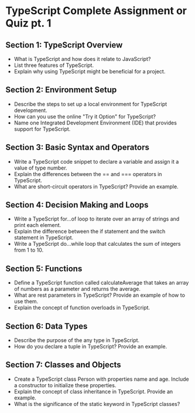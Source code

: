 # TypeScript Complete Assignment or Quiz pt. 1

## Section 1: TypeScript Overview

- What is TypeScript and how does it relate to JavaScript?
- List three features of TypeScript.
- Explain why using TypeScript might be beneficial for a project.

## Section 2: Environment Setup

- Describe the steps to set up a local environment for TypeScript development.
- How can you use the online "Try it Option" for TypeScript?
- Name one Integrated Development Environment (IDE) that provides support for TypeScript.

## Section 3: Basic Syntax and Operators

- Write a TypeScript code snippet to declare a variable and assign it a value of type number.
- Explain the differences between the == and === operators in TypeScript.
- What are short-circuit operators in TypeScript? Provide an example.

## Section 4: Decision Making and Loops

- Write a TypeScript for...of loop to iterate over an array of strings and print each element.
- Explain the difference between the if statement and the switch statement in TypeScript.
- Write a TypeScript do...while loop that calculates the sum of integers from 1 to 10.

## Section 5: Functions

- Define a TypeScript function called calculateAverage that takes an array of numbers as a parameter and returns the average.
- What are rest parameters in TypeScript? Provide an example of how to use them.
- Explain the concept of function overloads in TypeScript.

## Section 6: Data Types

- Describe the purpose of the any type in TypeScript.
- How do you declare a tuple in TypeScript? Provide an example.

## Section 7: Classes and Objects

- Create a TypeScript class Person with properties name and age. Include a constructor to initialize these properties.
- Explain the concept of class inheritance in TypeScript. Provide an example.
- What is the significance of the static keyword in TypeScript classes?
